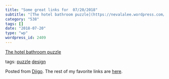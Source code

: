 ```yaml
---
title: "Some great links for  07/20/2018"
subtitle: "[The hotel bathroom puzzle](https://nevalalee.wordpress.com/2015/11/27/the-hotel-bathroom-puzzle/?ut..."
category: "538"
tags: []
date: "2018-07-20"
type: "wp"
wordpress_id: 2409
---
```

[The hotel bathroom puzzle](https://nevalalee.wordpress.com/2015/11/27/the-hotel-bathroom-puzzle/?utm_source=CB+Insights+Newsletter&utm_campaign=8079f56995-WedNL_07_18_2018&utm_medium=email&utm_term=0_9dc0513989-8079f56995-90976745) 

 tags: [puzzle](https://www.diigo.com/user/pitosalas/puzzle) [design](https://www.diigo.com/user/pitosalas/design)

Posted from [Diigo](https://www.diigo.com). The rest of my favorite links are [here](https://www.diigo.com/user/pitosalas).